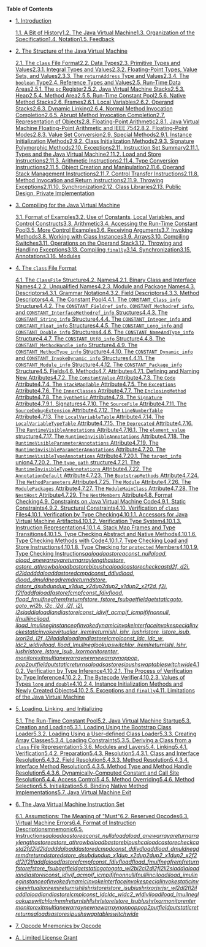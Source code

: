 **Table of Contents**

- [1. Introduction](https://docs.oracle.com/javase/specs/jvms/se15/html/jvms-1.html)

  [1.1. A Bit of History](https://docs.oracle.com/javase/specs/jvms/se15/html/jvms-1.html#jvms-1.1)[1.2. The Java Virtual Machine](https://docs.oracle.com/javase/specs/jvms/se15/html/jvms-1.html#jvms-1.2)[1.3. Organization of the Specification](https://docs.oracle.com/javase/specs/jvms/se15/html/jvms-1.html#jvms-1.3)[1.4. Notation](https://docs.oracle.com/javase/specs/jvms/se15/html/jvms-1.html#jvms-1.4)[1.5. Feedback](https://docs.oracle.com/javase/specs/jvms/se15/html/jvms-1.html#jvms-1.5)

- [2. The Structure of the Java Virtual Machine](https://docs.oracle.com/javase/specs/jvms/se15/html/jvms-2.html)

  [2.1. The `class` File Format](https://docs.oracle.com/javase/specs/jvms/se15/html/jvms-2.html#jvms-2.1)[2.2. Data Types](https://docs.oracle.com/javase/specs/jvms/se15/html/jvms-2.html#jvms-2.2)[2.3. Primitive Types and Values](https://docs.oracle.com/javase/specs/jvms/se15/html/jvms-2.html#jvms-2.3)[2.3.1. Integral Types and Values](https://docs.oracle.com/javase/specs/jvms/se15/html/jvms-2.html#jvms-2.3.1)[2.3.2. Floating-Point Types, Value Sets, and Values](https://docs.oracle.com/javase/specs/jvms/se15/html/jvms-2.html#jvms-2.3.2)[2.3.3. The `returnAddress` Type and Values](https://docs.oracle.com/javase/specs/jvms/se15/html/jvms-2.html#jvms-2.3.3)[2.3.4. The `boolean` Type](https://docs.oracle.com/javase/specs/jvms/se15/html/jvms-2.html#jvms-2.3.4)[2.4. Reference Types and Values](https://docs.oracle.com/javase/specs/jvms/se15/html/jvms-2.html#jvms-2.4)[2.5. Run-Time Data Areas](https://docs.oracle.com/javase/specs/jvms/se15/html/jvms-2.html#jvms-2.5)[2.5.1. The `pc` Register](https://docs.oracle.com/javase/specs/jvms/se15/html/jvms-2.html#jvms-2.5.1)[2.5.2. Java Virtual Machine Stacks](https://docs.oracle.com/javase/specs/jvms/se15/html/jvms-2.html#jvms-2.5.2)[2.5.3. Heap](https://docs.oracle.com/javase/specs/jvms/se15/html/jvms-2.html#jvms-2.5.3)[2.5.4. Method Area](https://docs.oracle.com/javase/specs/jvms/se15/html/jvms-2.html#jvms-2.5.4)[2.5.5. Run-Time Constant Pool](https://docs.oracle.com/javase/specs/jvms/se15/html/jvms-2.html#jvms-2.5.5)[2.5.6. Native Method Stacks](https://docs.oracle.com/javase/specs/jvms/se15/html/jvms-2.html#jvms-2.5.6)[2.6. Frames](https://docs.oracle.com/javase/specs/jvms/se15/html/jvms-2.html#jvms-2.6)[2.6.1. Local Variables](https://docs.oracle.com/javase/specs/jvms/se15/html/jvms-2.html#jvms-2.6.1)[2.6.2. Operand Stacks](https://docs.oracle.com/javase/specs/jvms/se15/html/jvms-2.html#jvms-2.6.2)[2.6.3. Dynamic Linking](https://docs.oracle.com/javase/specs/jvms/se15/html/jvms-2.html#jvms-2.6.3)[2.6.4. Normal Method Invocation Completion](https://docs.oracle.com/javase/specs/jvms/se15/html/jvms-2.html#jvms-2.6.4)[2.6.5. Abrupt Method Invocation Completion](https://docs.oracle.com/javase/specs/jvms/se15/html/jvms-2.html#jvms-2.6.5)[2.7. Representation of Objects](https://docs.oracle.com/javase/specs/jvms/se15/html/jvms-2.html#jvms-2.7)[2.8. Floating-Point Arithmetic](https://docs.oracle.com/javase/specs/jvms/se15/html/jvms-2.html#jvms-2.8)[2.8.1. Java Virtual Machine Floating-Point Arithmetic and IEEE 754](https://docs.oracle.com/javase/specs/jvms/se15/html/jvms-2.html#jvms-2.8.1)[2.8.2. Floating-Point Modes](https://docs.oracle.com/javase/specs/jvms/se15/html/jvms-2.html#jvms-2.8.2)[2.8.3. Value Set Conversion](https://docs.oracle.com/javase/specs/jvms/se15/html/jvms-2.html#jvms-2.8.3)[2.9. Special Methods](https://docs.oracle.com/javase/specs/jvms/se15/html/jvms-2.html#jvms-2.9)[2.9.1. Instance Initialization Methods](https://docs.oracle.com/javase/specs/jvms/se15/html/jvms-2.html#jvms-2.9.1)[2.9.2. Class Initialization Methods](https://docs.oracle.com/javase/specs/jvms/se15/html/jvms-2.html#jvms-2.9.2)[2.9.3. Signature Polymorphic Methods](https://docs.oracle.com/javase/specs/jvms/se15/html/jvms-2.html#jvms-2.9.3)[2.10. Exceptions](https://docs.oracle.com/javase/specs/jvms/se15/html/jvms-2.html#jvms-2.10)[2.11. Instruction Set Summary](https://docs.oracle.com/javase/specs/jvms/se15/html/jvms-2.html#jvms-2.11)[2.11.1. Types and the Java Virtual Machine](https://docs.oracle.com/javase/specs/jvms/se15/html/jvms-2.html#jvms-2.11.1)[2.11.2. Load and Store Instructions](https://docs.oracle.com/javase/specs/jvms/se15/html/jvms-2.html#jvms-2.11.2)[2.11.3. Arithmetic Instructions](https://docs.oracle.com/javase/specs/jvms/se15/html/jvms-2.html#jvms-2.11.3)[2.11.4. Type Conversion Instructions](https://docs.oracle.com/javase/specs/jvms/se15/html/jvms-2.html#jvms-2.11.4)[2.11.5. Object Creation and Manipulation](https://docs.oracle.com/javase/specs/jvms/se15/html/jvms-2.html#jvms-2.11.5)[2.11.6. Operand Stack Management Instructions](https://docs.oracle.com/javase/specs/jvms/se15/html/jvms-2.html#jvms-2.11.6)[2.11.7. Control Transfer Instructions](https://docs.oracle.com/javase/specs/jvms/se15/html/jvms-2.html#jvms-2.11.7)[2.11.8. Method Invocation and Return Instructions](https://docs.oracle.com/javase/specs/jvms/se15/html/jvms-2.html#jvms-2.11.8)[2.11.9. Throwing Exceptions](https://docs.oracle.com/javase/specs/jvms/se15/html/jvms-2.html#jvms-2.11.9)[2.11.10. Synchronization](https://docs.oracle.com/javase/specs/jvms/se15/html/jvms-2.html#jvms-2.11.10)[2.12. Class Libraries](https://docs.oracle.com/javase/specs/jvms/se15/html/jvms-2.html#jvms-2.12)[2.13. Public Design, Private Implementation](https://docs.oracle.com/javase/specs/jvms/se15/html/jvms-2.html#jvms-2.13)

- [3. Compiling for the Java Virtual Machine](https://docs.oracle.com/javase/specs/jvms/se15/html/jvms-3.html)

  [3.1. Format of Examples](https://docs.oracle.com/javase/specs/jvms/se15/html/jvms-3.html#jvms-3.1)[3.2. Use of Constants, Local Variables, and Control Constructs](https://docs.oracle.com/javase/specs/jvms/se15/html/jvms-3.html#jvms-3.2)[3.3. Arithmetic](https://docs.oracle.com/javase/specs/jvms/se15/html/jvms-3.html#jvms-3.3)[3.4. Accessing the Run-Time Constant Pool](https://docs.oracle.com/javase/specs/jvms/se15/html/jvms-3.html#jvms-3.4)[3.5. More Control Examples](https://docs.oracle.com/javase/specs/jvms/se15/html/jvms-3.html#jvms-3.5)[3.6. Receiving Arguments](https://docs.oracle.com/javase/specs/jvms/se15/html/jvms-3.html#jvms-3.6)[3.7. Invoking Methods](https://docs.oracle.com/javase/specs/jvms/se15/html/jvms-3.html#jvms-3.7)[3.8. Working with Class Instances](https://docs.oracle.com/javase/specs/jvms/se15/html/jvms-3.html#jvms-3.8)[3.9. Arrays](https://docs.oracle.com/javase/specs/jvms/se15/html/jvms-3.html#jvms-3.9)[3.10. Compiling Switches](https://docs.oracle.com/javase/specs/jvms/se15/html/jvms-3.html#jvms-3.10)[3.11. Operations on the Operand Stack](https://docs.oracle.com/javase/specs/jvms/se15/html/jvms-3.html#jvms-3.11)[3.12. Throwing and Handling Exceptions](https://docs.oracle.com/javase/specs/jvms/se15/html/jvms-3.html#jvms-3.12)[3.13. Compiling `finally`](https://docs.oracle.com/javase/specs/jvms/se15/html/jvms-3.html#jvms-3.13)[3.14. Synchronization](https://docs.oracle.com/javase/specs/jvms/se15/html/jvms-3.html#jvms-3.14)[3.15. Annotations](https://docs.oracle.com/javase/specs/jvms/se15/html/jvms-3.html#jvms-3.15)[3.16. Modules](https://docs.oracle.com/javase/specs/jvms/se15/html/jvms-3.html#jvms-3.16)

- [4. The `class` File Format](https://docs.oracle.com/javase/specs/jvms/se15/html/jvms-4.html)

  [4.1. The `ClassFile` Structure](https://docs.oracle.com/javase/specs/jvms/se15/html/jvms-4.html#jvms-4.1)[4.2. Names](https://docs.oracle.com/javase/specs/jvms/se15/html/jvms-4.html#jvms-4.2)[4.2.1. Binary Class and Interface Names](https://docs.oracle.com/javase/specs/jvms/se15/html/jvms-4.html#jvms-4.2.1)[4.2.2. Unqualified Names](https://docs.oracle.com/javase/specs/jvms/se15/html/jvms-4.html#jvms-4.2.2)[4.2.3. Module and Package Names](https://docs.oracle.com/javase/specs/jvms/se15/html/jvms-4.html#jvms-4.2.3)[4.3. Descriptors](https://docs.oracle.com/javase/specs/jvms/se15/html/jvms-4.html#jvms-4.3)[4.3.1. Grammar Notation](https://docs.oracle.com/javase/specs/jvms/se15/html/jvms-4.html#jvms-4.3.1)[4.3.2. Field Descriptors](https://docs.oracle.com/javase/specs/jvms/se15/html/jvms-4.html#jvms-4.3.2)[4.3.3. Method Descriptors](https://docs.oracle.com/javase/specs/jvms/se15/html/jvms-4.html#jvms-4.3.3)[4.4. The Constant Pool](https://docs.oracle.com/javase/specs/jvms/se15/html/jvms-4.html#jvms-4.4)[4.4.1. The `CONSTANT_Class_info` Structure](https://docs.oracle.com/javase/specs/jvms/se15/html/jvms-4.html#jvms-4.4.1)[4.4.2. The `CONSTANT_Fieldref_info`, `CONSTANT_Methodref_info`, and `CONSTANT_InterfaceMethodref_info` Structures](https://docs.oracle.com/javase/specs/jvms/se15/html/jvms-4.html#jvms-4.4.2)[4.4.3. The `CONSTANT_String_info` Structure](https://docs.oracle.com/javase/specs/jvms/se15/html/jvms-4.html#jvms-4.4.3)[4.4.4. The `CONSTANT_Integer_info` and `CONSTANT_Float_info` Structures](https://docs.oracle.com/javase/specs/jvms/se15/html/jvms-4.html#jvms-4.4.4)[4.4.5. The `CONSTANT_Long_info` and `CONSTANT_Double_info` Structures](https://docs.oracle.com/javase/specs/jvms/se15/html/jvms-4.html#jvms-4.4.5)[4.4.6. The `CONSTANT_NameAndType_info` Structure](https://docs.oracle.com/javase/specs/jvms/se15/html/jvms-4.html#jvms-4.4.6)[4.4.7. The `CONSTANT_Utf8_info` Structure](https://docs.oracle.com/javase/specs/jvms/se15/html/jvms-4.html#jvms-4.4.7)[4.4.8. The `CONSTANT_MethodHandle_info` Structure](https://docs.oracle.com/javase/specs/jvms/se15/html/jvms-4.html#jvms-4.4.8)[4.4.9. The `CONSTANT_MethodType_info` Structure](https://docs.oracle.com/javase/specs/jvms/se15/html/jvms-4.html#jvms-4.4.9)[4.4.10. The `CONSTANT_Dynamic_info` and `CONSTANT_InvokeDynamic_info` Structures](https://docs.oracle.com/javase/specs/jvms/se15/html/jvms-4.html#jvms-4.4.10)[4.4.11. The `CONSTANT_Module_info` Structure](https://docs.oracle.com/javase/specs/jvms/se15/html/jvms-4.html#jvms-4.4.11)[4.4.12. The `CONSTANT_Package_info` Structure](https://docs.oracle.com/javase/specs/jvms/se15/html/jvms-4.html#jvms-4.4.12)[4.5. Fields](https://docs.oracle.com/javase/specs/jvms/se15/html/jvms-4.html#jvms-4.5)[4.6. Methods](https://docs.oracle.com/javase/specs/jvms/se15/html/jvms-4.html#jvms-4.6)[4.7. Attributes](https://docs.oracle.com/javase/specs/jvms/se15/html/jvms-4.html#jvms-4.7)[4.7.1. Defining and Naming New Attributes](https://docs.oracle.com/javase/specs/jvms/se15/html/jvms-4.html#jvms-4.7.1)[4.7.2. The `ConstantValue` Attribute](https://docs.oracle.com/javase/specs/jvms/se15/html/jvms-4.html#jvms-4.7.2)[4.7.3. The `Code` Attribute](https://docs.oracle.com/javase/specs/jvms/se15/html/jvms-4.html#jvms-4.7.3)[4.7.4. The `StackMapTable` Attribute](https://docs.oracle.com/javase/specs/jvms/se15/html/jvms-4.html#jvms-4.7.4)[4.7.5. The `Exceptions` Attribute](https://docs.oracle.com/javase/specs/jvms/se15/html/jvms-4.html#jvms-4.7.5)[4.7.6. The `InnerClasses` Attribute](https://docs.oracle.com/javase/specs/jvms/se15/html/jvms-4.html#jvms-4.7.6)[4.7.7. The `EnclosingMethod` Attribute](https://docs.oracle.com/javase/specs/jvms/se15/html/jvms-4.html#jvms-4.7.7)[4.7.8. The `Synthetic` Attribute](https://docs.oracle.com/javase/specs/jvms/se15/html/jvms-4.html#jvms-4.7.8)[4.7.9. The `Signature` Attribute](https://docs.oracle.com/javase/specs/jvms/se15/html/jvms-4.html#jvms-4.7.9)[4.7.9.1. Signatures](https://docs.oracle.com/javase/specs/jvms/se15/html/jvms-4.html#jvms-4.7.9.1)[4.7.10. The `SourceFile` Attribute](https://docs.oracle.com/javase/specs/jvms/se15/html/jvms-4.html#jvms-4.7.10)[4.7.11. The `SourceDebugExtension` Attribute](https://docs.oracle.com/javase/specs/jvms/se15/html/jvms-4.html#jvms-4.7.11)[4.7.12. The `LineNumberTable` Attribute](https://docs.oracle.com/javase/specs/jvms/se15/html/jvms-4.html#jvms-4.7.12)[4.7.13. The `LocalVariableTable` Attribute](https://docs.oracle.com/javase/specs/jvms/se15/html/jvms-4.html#jvms-4.7.13)[4.7.14. The `LocalVariableTypeTable` Attribute](https://docs.oracle.com/javase/specs/jvms/se15/html/jvms-4.html#jvms-4.7.14)[4.7.15. The `Deprecated` Attribute](https://docs.oracle.com/javase/specs/jvms/se15/html/jvms-4.html#jvms-4.7.15)[4.7.16. The `RuntimeVisibleAnnotations` Attribute](https://docs.oracle.com/javase/specs/jvms/se15/html/jvms-4.html#jvms-4.7.16)[4.7.16.1. The `element_value` structure](https://docs.oracle.com/javase/specs/jvms/se15/html/jvms-4.html#jvms-4.7.16.1)[4.7.17. The `RuntimeInvisibleAnnotations` Attribute](https://docs.oracle.com/javase/specs/jvms/se15/html/jvms-4.html#jvms-4.7.17)[4.7.18. The `RuntimeVisibleParameterAnnotations` Attribute](https://docs.oracle.com/javase/specs/jvms/se15/html/jvms-4.html#jvms-4.7.18)[4.7.19. The `RuntimeInvisibleParameterAnnotations` Attribute](https://docs.oracle.com/javase/specs/jvms/se15/html/jvms-4.html#jvms-4.7.19)[4.7.20. The `RuntimeVisibleTypeAnnotations` Attribute](https://docs.oracle.com/javase/specs/jvms/se15/html/jvms-4.html#jvms-4.7.20)[4.7.20.1. The `target_info` union](https://docs.oracle.com/javase/specs/jvms/se15/html/jvms-4.html#jvms-4.7.20.1)[4.7.20.2. The `type_path` structure](https://docs.oracle.com/javase/specs/jvms/se15/html/jvms-4.html#jvms-4.7.20.2)[4.7.21. The `RuntimeInvisibleTypeAnnotations` Attribute](https://docs.oracle.com/javase/specs/jvms/se15/html/jvms-4.html#jvms-4.7.21)[4.7.22. The `AnnotationDefault` Attribute](https://docs.oracle.com/javase/specs/jvms/se15/html/jvms-4.html#jvms-4.7.22)[4.7.23. The `BootstrapMethods` Attribute](https://docs.oracle.com/javase/specs/jvms/se15/html/jvms-4.html#jvms-4.7.23)[4.7.24. The `MethodParameters` Attribute](https://docs.oracle.com/javase/specs/jvms/se15/html/jvms-4.html#jvms-4.7.24)[4.7.25. The `Module` Attribute](https://docs.oracle.com/javase/specs/jvms/se15/html/jvms-4.html#jvms-4.7.25)[4.7.26. The `ModulePackages` Attribute](https://docs.oracle.com/javase/specs/jvms/se15/html/jvms-4.html#jvms-4.7.26)[4.7.27. The `ModuleMainClass` Attribute](https://docs.oracle.com/javase/specs/jvms/se15/html/jvms-4.html#jvms-4.7.27)[4.7.28. The `NestHost` Attribute](https://docs.oracle.com/javase/specs/jvms/se15/html/jvms-4.html#jvms-4.7.28)[4.7.29. The `NestMembers` Attribute](https://docs.oracle.com/javase/specs/jvms/se15/html/jvms-4.html#jvms-4.7.29)[4.8. Format Checking](https://docs.oracle.com/javase/specs/jvms/se15/html/jvms-4.html#jvms-4.8)[4.9. Constraints on Java Virtual Machine Code](https://docs.oracle.com/javase/specs/jvms/se15/html/jvms-4.html#jvms-4.9)[4.9.1. Static Constraints](https://docs.oracle.com/javase/specs/jvms/se15/html/jvms-4.html#jvms-4.9.1)[4.9.2. Structural Constraints](https://docs.oracle.com/javase/specs/jvms/se15/html/jvms-4.html#jvms-4.9.2)[4.10. Verification of `class` Files](https://docs.oracle.com/javase/specs/jvms/se15/html/jvms-4.html#jvms-4.10)[4.10.1. Verification by Type Checking](https://docs.oracle.com/javase/specs/jvms/se15/html/jvms-4.html#jvms-4.10.1)[4.10.1.1. Accessors for Java Virtual Machine Artifacts](https://docs.oracle.com/javase/specs/jvms/se15/html/jvms-4.html#jvms-4.10.1.1)[4.10.1.2. Verification Type System](https://docs.oracle.com/javase/specs/jvms/se15/html/jvms-4.html#jvms-4.10.1.2)[4.10.1.3. Instruction Representation](https://docs.oracle.com/javase/specs/jvms/se15/html/jvms-4.html#jvms-4.10.1.3)[4.10.1.4. Stack Map Frames and Type Transitions](https://docs.oracle.com/javase/specs/jvms/se15/html/jvms-4.html#jvms-4.10.1.4)[4.10.1.5. Type Checking Abstract and Native Methods](https://docs.oracle.com/javase/specs/jvms/se15/html/jvms-4.html#jvms-4.10.1.5)[4.10.1.6. Type Checking Methods with Code](https://docs.oracle.com/javase/specs/jvms/se15/html/jvms-4.html#jvms-4.10.1.6)[4.10.1.7. Type Checking Load and Store Instructions](https://docs.oracle.com/javase/specs/jvms/se15/html/jvms-4.html#jvms-4.10.1.7)[4.10.1.8. Type Checking for `protected` Members](https://docs.oracle.com/javase/specs/jvms/se15/html/jvms-4.html#jvms-4.10.1.8)[4.10.1.9. Type Checking Instructions](https://docs.oracle.com/javase/specs/jvms/se15/html/jvms-4.html#jvms-4.10.1.9)[*aaload*](https://docs.oracle.com/javase/specs/jvms/se15/html/jvms-4.html#jvms-4.10.1.9.aaload)[*aastore*](https://docs.oracle.com/javase/specs/jvms/se15/html/jvms-4.html#jvms-4.10.1.9.aastore)[*aconst_null*](https://docs.oracle.com/javase/specs/jvms/se15/html/jvms-4.html#jvms-4.10.1.9.aconst_null)[*aload*, *aload_*](https://docs.oracle.com/javase/specs/jvms/se15/html/jvms-4.html#jvms-4.10.1.9.aload)[*anewarray*](https://docs.oracle.com/javase/specs/jvms/se15/html/jvms-4.html#jvms-4.10.1.9.anewarray)[*areturn*](https://docs.oracle.com/javase/specs/jvms/se15/html/jvms-4.html#jvms-4.10.1.9.areturn)[*arraylength*](https://docs.oracle.com/javase/specs/jvms/se15/html/jvms-4.html#jvms-4.10.1.9.arraylength)[*astore*, *astore_*](https://docs.oracle.com/javase/specs/jvms/se15/html/jvms-4.html#jvms-4.10.1.9.astore)[*athrow*](https://docs.oracle.com/javase/specs/jvms/se15/html/jvms-4.html#jvms-4.10.1.9.athrow)[*baload*](https://docs.oracle.com/javase/specs/jvms/se15/html/jvms-4.html#jvms-4.10.1.9.baload)[*bastore*](https://docs.oracle.com/javase/specs/jvms/se15/html/jvms-4.html#jvms-4.10.1.9.bastore)[*bipush*](https://docs.oracle.com/javase/specs/jvms/se15/html/jvms-4.html#jvms-4.10.1.9.bipush)[*caload*](https://docs.oracle.com/javase/specs/jvms/se15/html/jvms-4.html#jvms-4.10.1.9.caload)[*castore*](https://docs.oracle.com/javase/specs/jvms/se15/html/jvms-4.html#jvms-4.10.1.9.castore)[*checkcast*](https://docs.oracle.com/javase/specs/jvms/se15/html/jvms-4.html#jvms-4.10.1.9.checkcast)[*d2f*, *d2i*, *d2l*](https://docs.oracle.com/javase/specs/jvms/se15/html/jvms-4.html#jvms-4.10.1.9.d2f)[*dadd*](https://docs.oracle.com/javase/specs/jvms/se15/html/jvms-4.html#jvms-4.10.1.9.dadd)[*daload*](https://docs.oracle.com/javase/specs/jvms/se15/html/jvms-4.html#jvms-4.10.1.9.daload)[*dastore*](https://docs.oracle.com/javase/specs/jvms/se15/html/jvms-4.html#jvms-4.10.1.9.dastore)[*dcmp*](https://docs.oracle.com/javase/specs/jvms/se15/html/jvms-4.html#jvms-4.10.1.9.dcmp_op)[*dconst_*](https://docs.oracle.com/javase/specs/jvms/se15/html/jvms-4.html#jvms-4.10.1.9.dconst_d)[*ddiv*](https://docs.oracle.com/javase/specs/jvms/se15/html/jvms-4.html#jvms-4.10.1.9.ddiv)[*dload*, *dload_*](https://docs.oracle.com/javase/specs/jvms/se15/html/jvms-4.html#jvms-4.10.1.9.dload)[*dmul*](https://docs.oracle.com/javase/specs/jvms/se15/html/jvms-4.html#jvms-4.10.1.9.dmul)[*dneg*](https://docs.oracle.com/javase/specs/jvms/se15/html/jvms-4.html#jvms-4.10.1.9.dneg)[*drem*](https://docs.oracle.com/javase/specs/jvms/se15/html/jvms-4.html#jvms-4.10.1.9.drem)[*dreturn*](https://docs.oracle.com/javase/specs/jvms/se15/html/jvms-4.html#jvms-4.10.1.9.dreturn)[*dstore*, *dstore_*](https://docs.oracle.com/javase/specs/jvms/se15/html/jvms-4.html#jvms-4.10.1.9.dstore)[*dsub*](https://docs.oracle.com/javase/specs/jvms/se15/html/jvms-4.html#jvms-4.10.1.9.dsub)[*dup*](https://docs.oracle.com/javase/specs/jvms/se15/html/jvms-4.html#jvms-4.10.1.9.dup)[*dup_x1*](https://docs.oracle.com/javase/specs/jvms/se15/html/jvms-4.html#jvms-4.10.1.9.dup_x1)[*dup_x2*](https://docs.oracle.com/javase/specs/jvms/se15/html/jvms-4.html#jvms-4.10.1.9.dup_x2)[*dup2*](https://docs.oracle.com/javase/specs/jvms/se15/html/jvms-4.html#jvms-4.10.1.9.dup2)[*dup2_x1*](https://docs.oracle.com/javase/specs/jvms/se15/html/jvms-4.html#jvms-4.10.1.9.dup2_x1)[*dup2_x2*](https://docs.oracle.com/javase/specs/jvms/se15/html/jvms-4.html#jvms-4.10.1.9.dup2_x2)[*f2d*, *f2i*, *f2l*](https://docs.oracle.com/javase/specs/jvms/se15/html/jvms-4.html#jvms-4.10.1.9.f2d)[*fadd*](https://docs.oracle.com/javase/specs/jvms/se15/html/jvms-4.html#jvms-4.10.1.9.fadd)[*faload*](https://docs.oracle.com/javase/specs/jvms/se15/html/jvms-4.html#jvms-4.10.1.9.faload)[*fastore*](https://docs.oracle.com/javase/specs/jvms/se15/html/jvms-4.html#jvms-4.10.1.9.fastore)[*fcmp*](https://docs.oracle.com/javase/specs/jvms/se15/html/jvms-4.html#jvms-4.10.1.9.fcmp_op)[*fconst_*](https://docs.oracle.com/javase/specs/jvms/se15/html/jvms-4.html#jvms-4.10.1.9.fconst_f)[*fdiv*](https://docs.oracle.com/javase/specs/jvms/se15/html/jvms-4.html#jvms-4.10.1.9.fdiv)[*fload*, *fload_*](https://docs.oracle.com/javase/specs/jvms/se15/html/jvms-4.html#jvms-4.10.1.9.fload)[*fmul*](https://docs.oracle.com/javase/specs/jvms/se15/html/jvms-4.html#jvms-4.10.1.9.fmul)[*fneg*](https://docs.oracle.com/javase/specs/jvms/se15/html/jvms-4.html#jvms-4.10.1.9.fneg)[*frem*](https://docs.oracle.com/javase/specs/jvms/se15/html/jvms-4.html#jvms-4.10.1.9.frem)[*freturn*](https://docs.oracle.com/javase/specs/jvms/se15/html/jvms-4.html#jvms-4.10.1.9.freturn)[*fstore*, *fstore_*](https://docs.oracle.com/javase/specs/jvms/se15/html/jvms-4.html#jvms-4.10.1.9.fstore)[*fsub*](https://docs.oracle.com/javase/specs/jvms/se15/html/jvms-4.html#jvms-4.10.1.9.fsub)[*getfield*](https://docs.oracle.com/javase/specs/jvms/se15/html/jvms-4.html#jvms-4.10.1.9.getfield)[*getstatic*](https://docs.oracle.com/javase/specs/jvms/se15/html/jvms-4.html#jvms-4.10.1.9.getstatic)[*goto*, *goto_w*](https://docs.oracle.com/javase/specs/jvms/se15/html/jvms-4.html#jvms-4.10.1.9.goto)[*i2b*, *i2c*, *i2d*, *i2f*, *i2l*, *i2s*](https://docs.oracle.com/javase/specs/jvms/se15/html/jvms-4.html#jvms-4.10.1.9.i2b)[*iadd*](https://docs.oracle.com/javase/specs/jvms/se15/html/jvms-4.html#jvms-4.10.1.9.iadd)[*iaload*](https://docs.oracle.com/javase/specs/jvms/se15/html/jvms-4.html#jvms-4.10.1.9.iaload)[*iand*](https://docs.oracle.com/javase/specs/jvms/se15/html/jvms-4.html#jvms-4.10.1.9.iand)[*iastore*](https://docs.oracle.com/javase/specs/jvms/se15/html/jvms-4.html#jvms-4.10.1.9.iastore)[*iconst_*](https://docs.oracle.com/javase/specs/jvms/se15/html/jvms-4.html#jvms-4.10.1.9.iconst_i)[*idiv*](https://docs.oracle.com/javase/specs/jvms/se15/html/jvms-4.html#jvms-4.10.1.9.idiv)[*if_acmp*](https://docs.oracle.com/javase/specs/jvms/se15/html/jvms-4.html#jvms-4.10.1.9.if_acmp_cond)[*if_icmp*](https://docs.oracle.com/javase/specs/jvms/se15/html/jvms-4.html#jvms-4.10.1.9.if_icmp_cond)[*if*](https://docs.oracle.com/javase/specs/jvms/se15/html/jvms-4.html#jvms-4.10.1.9.if_cond)[*ifnonnull*, *ifnull*](https://docs.oracle.com/javase/specs/jvms/se15/html/jvms-4.html#jvms-4.10.1.9.ifnonnull)[*iinc*](https://docs.oracle.com/javase/specs/jvms/se15/html/jvms-4.html#jvms-4.10.1.9.iinc)[*iload*, *iload_*](https://docs.oracle.com/javase/specs/jvms/se15/html/jvms-4.html#jvms-4.10.1.9.iload)[*imul*](https://docs.oracle.com/javase/specs/jvms/se15/html/jvms-4.html#jvms-4.10.1.9.imul)[*ineg*](https://docs.oracle.com/javase/specs/jvms/se15/html/jvms-4.html#jvms-4.10.1.9.ineg)[*instanceof*](https://docs.oracle.com/javase/specs/jvms/se15/html/jvms-4.html#jvms-4.10.1.9.instanceof)[*invokedynamic*](https://docs.oracle.com/javase/specs/jvms/se15/html/jvms-4.html#jvms-4.10.1.9.invokedynamic)[*invokeinterface*](https://docs.oracle.com/javase/specs/jvms/se15/html/jvms-4.html#jvms-4.10.1.9.invokeinterface)[*invokespecial*](https://docs.oracle.com/javase/specs/jvms/se15/html/jvms-4.html#jvms-4.10.1.9.invokespecial)[*invokestatic*](https://docs.oracle.com/javase/specs/jvms/se15/html/jvms-4.html#jvms-4.10.1.9.invokestatic)[*invokevirtual*](https://docs.oracle.com/javase/specs/jvms/se15/html/jvms-4.html#jvms-4.10.1.9.invokevirtual)[*ior*, *irem*](https://docs.oracle.com/javase/specs/jvms/se15/html/jvms-4.html#jvms-4.10.1.9.ior)[*ireturn*](https://docs.oracle.com/javase/specs/jvms/se15/html/jvms-4.html#jvms-4.10.1.9.ireturn)[*ishl*, *ishr*, *iushr*](https://docs.oracle.com/javase/specs/jvms/se15/html/jvms-4.html#jvms-4.10.1.9.ishl)[*istore*, *istore_*](https://docs.oracle.com/javase/specs/jvms/se15/html/jvms-4.html#jvms-4.10.1.9.istore)[*isub*, *ixor*](https://docs.oracle.com/javase/specs/jvms/se15/html/jvms-4.html#jvms-4.10.1.9.isub)[*l2d*, *l2f*, *l2i*](https://docs.oracle.com/javase/specs/jvms/se15/html/jvms-4.html#jvms-4.10.1.9.l2d)[*ladd*](https://docs.oracle.com/javase/specs/jvms/se15/html/jvms-4.html#jvms-4.10.1.9.ladd)[*laload*](https://docs.oracle.com/javase/specs/jvms/se15/html/jvms-4.html#jvms-4.10.1.9.laload)[*land*](https://docs.oracle.com/javase/specs/jvms/se15/html/jvms-4.html#jvms-4.10.1.9.land)[*lastore*](https://docs.oracle.com/javase/specs/jvms/se15/html/jvms-4.html#jvms-4.10.1.9.lastore)[*lcmp*](https://docs.oracle.com/javase/specs/jvms/se15/html/jvms-4.html#jvms-4.10.1.9.lcmp)[*lconst_*](https://docs.oracle.com/javase/specs/jvms/se15/html/jvms-4.html#jvms-4.10.1.9.lconst_l)[*ldc*, *ldc_w*, *ldc2_w*](https://docs.oracle.com/javase/specs/jvms/se15/html/jvms-4.html#jvms-4.10.1.9.ldc)[*ldiv*](https://docs.oracle.com/javase/specs/jvms/se15/html/jvms-4.html#jvms-4.10.1.9.ldiv)[*lload*, *lload_*](https://docs.oracle.com/javase/specs/jvms/se15/html/jvms-4.html#jvms-4.10.1.9.lload)[*lmul*](https://docs.oracle.com/javase/specs/jvms/se15/html/jvms-4.html#jvms-4.10.1.9.lmul)[*lneg*](https://docs.oracle.com/javase/specs/jvms/se15/html/jvms-4.html#jvms-4.10.1.9.lneg)[*lookupswitch*](https://docs.oracle.com/javase/specs/jvms/se15/html/jvms-4.html#jvms-4.10.1.9.lookupswitch)[*lor*, *lrem*](https://docs.oracle.com/javase/specs/jvms/se15/html/jvms-4.html#jvms-4.10.1.9.lor)[*lreturn*](https://docs.oracle.com/javase/specs/jvms/se15/html/jvms-4.html#jvms-4.10.1.9.lreturn)[*lshl*, *lshr*, *lushr*](https://docs.oracle.com/javase/specs/jvms/se15/html/jvms-4.html#jvms-4.10.1.9.lshl)[*lstore*, *lstore_*](https://docs.oracle.com/javase/specs/jvms/se15/html/jvms-4.html#jvms-4.10.1.9.lstore)[*lsub*, *lxor*](https://docs.oracle.com/javase/specs/jvms/se15/html/jvms-4.html#jvms-4.10.1.9.lsub)[*monitorenter*, *monitorexit*](https://docs.oracle.com/javase/specs/jvms/se15/html/jvms-4.html#jvms-4.10.1.9.monitorenter)[*multianewarray*](https://docs.oracle.com/javase/specs/jvms/se15/html/jvms-4.html#jvms-4.10.1.9.multianewarray)[*new*](https://docs.oracle.com/javase/specs/jvms/se15/html/jvms-4.html#jvms-4.10.1.9.new)[*newarray*](https://docs.oracle.com/javase/specs/jvms/se15/html/jvms-4.html#jvms-4.10.1.9.newarray)[*nop*](https://docs.oracle.com/javase/specs/jvms/se15/html/jvms-4.html#jvms-4.10.1.9.nop)[*pop*, *pop2*](https://docs.oracle.com/javase/specs/jvms/se15/html/jvms-4.html#jvms-4.10.1.9.pop)[*putfield*](https://docs.oracle.com/javase/specs/jvms/se15/html/jvms-4.html#jvms-4.10.1.9.putfield)[*putstatic*](https://docs.oracle.com/javase/specs/jvms/se15/html/jvms-4.html#jvms-4.10.1.9.putstatic)[*return*](https://docs.oracle.com/javase/specs/jvms/se15/html/jvms-4.html#jvms-4.10.1.9.return)[*saload*](https://docs.oracle.com/javase/specs/jvms/se15/html/jvms-4.html#jvms-4.10.1.9.saload)[*sastore*](https://docs.oracle.com/javase/specs/jvms/se15/html/jvms-4.html#jvms-4.10.1.9.sastore)[*sipush*](https://docs.oracle.com/javase/specs/jvms/se15/html/jvms-4.html#jvms-4.10.1.9.sipush)[*swap*](https://docs.oracle.com/javase/specs/jvms/se15/html/jvms-4.html#jvms-4.10.1.9.swap)[*tableswitch*](https://docs.oracle.com/javase/specs/jvms/se15/html/jvms-4.html#jvms-4.10.1.9.tableswitch)[*wide*](https://docs.oracle.com/javase/specs/jvms/se15/html/jvms-4.html#jvms-4.10.1.9.wide)[4.10.2. Verification by Type Inference](https://docs.oracle.com/javase/specs/jvms/se15/html/jvms-4.html#jvms-4.10.2)[4.10.2.1. The Process of Verification by Type Inference](https://docs.oracle.com/javase/specs/jvms/se15/html/jvms-4.html#jvms-4.10.2.1)[4.10.2.2. The Bytecode Verifier](https://docs.oracle.com/javase/specs/jvms/se15/html/jvms-4.html#jvms-4.10.2.2)[4.10.2.3. Values of Types `long` and `double`](https://docs.oracle.com/javase/specs/jvms/se15/html/jvms-4.html#jvms-4.10.2.3)[4.10.2.4. Instance Initialization Methods and Newly Created Objects](https://docs.oracle.com/javase/specs/jvms/se15/html/jvms-4.html#jvms-4.10.2.4)[4.10.2.5. Exceptions and `finally`](https://docs.oracle.com/javase/specs/jvms/se15/html/jvms-4.html#jvms-4.10.2.5)[4.11. Limitations of the Java Virtual Machine](https://docs.oracle.com/javase/specs/jvms/se15/html/jvms-4.html#jvms-4.11)

- [5. Loading, Linking, and Initializing](https://docs.oracle.com/javase/specs/jvms/se15/html/jvms-5.html)

  [5.1. The Run-Time Constant Pool](https://docs.oracle.com/javase/specs/jvms/se15/html/jvms-5.html#jvms-5.1)[5.2. Java Virtual Machine Startup](https://docs.oracle.com/javase/specs/jvms/se15/html/jvms-5.html#jvms-5.2)[5.3. Creation and Loading](https://docs.oracle.com/javase/specs/jvms/se15/html/jvms-5.html#jvms-5.3)[5.3.1. Loading Using the Bootstrap Class Loader](https://docs.oracle.com/javase/specs/jvms/se15/html/jvms-5.html#jvms-5.3.1)[5.3.2. Loading Using a User-defined Class Loader](https://docs.oracle.com/javase/specs/jvms/se15/html/jvms-5.html#jvms-5.3.2)[5.3.3. Creating Array Classes](https://docs.oracle.com/javase/specs/jvms/se15/html/jvms-5.html#jvms-5.3.3)[5.3.4. Loading Constraints](https://docs.oracle.com/javase/specs/jvms/se15/html/jvms-5.html#jvms-5.3.4)[5.3.5. Deriving a Class from a `class` File Representation](https://docs.oracle.com/javase/specs/jvms/se15/html/jvms-5.html#jvms-5.3.5)[5.3.6. Modules and Layers](https://docs.oracle.com/javase/specs/jvms/se15/html/jvms-5.html#jvms-5.3.6)[5.4. Linking](https://docs.oracle.com/javase/specs/jvms/se15/html/jvms-5.html#jvms-5.4)[5.4.1. Verification](https://docs.oracle.com/javase/specs/jvms/se15/html/jvms-5.html#jvms-5.4.1)[5.4.2. Preparation](https://docs.oracle.com/javase/specs/jvms/se15/html/jvms-5.html#jvms-5.4.2)[5.4.3. Resolution](https://docs.oracle.com/javase/specs/jvms/se15/html/jvms-5.html#jvms-5.4.3)[5.4.3.1. Class and Interface Resolution](https://docs.oracle.com/javase/specs/jvms/se15/html/jvms-5.html#jvms-5.4.3.1)[5.4.3.2. Field Resolution](https://docs.oracle.com/javase/specs/jvms/se15/html/jvms-5.html#jvms-5.4.3.2)[5.4.3.3. Method Resolution](https://docs.oracle.com/javase/specs/jvms/se15/html/jvms-5.html#jvms-5.4.3.3)[5.4.3.4. Interface Method Resolution](https://docs.oracle.com/javase/specs/jvms/se15/html/jvms-5.html#jvms-5.4.3.4)[5.4.3.5. Method Type and Method Handle Resolution](https://docs.oracle.com/javase/specs/jvms/se15/html/jvms-5.html#jvms-5.4.3.5)[5.4.3.6. Dynamically-Computed Constant and Call Site Resolution](https://docs.oracle.com/javase/specs/jvms/se15/html/jvms-5.html#jvms-5.4.3.6)[5.4.4. Access Control](https://docs.oracle.com/javase/specs/jvms/se15/html/jvms-5.html#jvms-5.4.4)[5.4.5. Method Overriding](https://docs.oracle.com/javase/specs/jvms/se15/html/jvms-5.html#jvms-5.4.5)[5.4.6. Method Selection](https://docs.oracle.com/javase/specs/jvms/se15/html/jvms-5.html#jvms-5.4.6)[5.5. Initialization](https://docs.oracle.com/javase/specs/jvms/se15/html/jvms-5.html#jvms-5.5)[5.6. Binding Native Method Implementations](https://docs.oracle.com/javase/specs/jvms/se15/html/jvms-5.html#jvms-5.6)[5.7. Java Virtual Machine Exit](https://docs.oracle.com/javase/specs/jvms/se15/html/jvms-5.html#jvms-5.7)

- [6. The Java Virtual Machine Instruction Set](https://docs.oracle.com/javase/specs/jvms/se15/html/jvms-6.html)

  [6.1. Assumptions: The Meaning of "Must"](https://docs.oracle.com/javase/specs/jvms/se15/html/jvms-6.html#jvms-6.1)[6.2. Reserved Opcodes](https://docs.oracle.com/javase/specs/jvms/se15/html/jvms-6.html#jvms-6.2)[6.3. Virtual Machine Errors](https://docs.oracle.com/javase/specs/jvms/se15/html/jvms-6.html#jvms-6.3)[6.4. Format of Instruction Descriptions](https://docs.oracle.com/javase/specs/jvms/se15/html/jvms-6.html#jvms-6.4)[mnemonic](https://docs.oracle.com/javase/specs/jvms/se15/html/jvms-6.html#jvms-6.4-mnemonic)[6.5. Instructions](https://docs.oracle.com/javase/specs/jvms/se15/html/jvms-6.html#jvms-6.5)[*aaload*](https://docs.oracle.com/javase/specs/jvms/se15/html/jvms-6.html#jvms-6.5.aaload)[*aastore*](https://docs.oracle.com/javase/specs/jvms/se15/html/jvms-6.html#jvms-6.5.aastore)[*aconst_null*](https://docs.oracle.com/javase/specs/jvms/se15/html/jvms-6.html#jvms-6.5.aconst_null)[*aload*](https://docs.oracle.com/javase/specs/jvms/se15/html/jvms-6.html#jvms-6.5.aload)[*aload_*](https://docs.oracle.com/javase/specs/jvms/se15/html/jvms-6.html#jvms-6.5.aload_n)[*anewarray*](https://docs.oracle.com/javase/specs/jvms/se15/html/jvms-6.html#jvms-6.5.anewarray)[*areturn*](https://docs.oracle.com/javase/specs/jvms/se15/html/jvms-6.html#jvms-6.5.areturn)[*arraylength*](https://docs.oracle.com/javase/specs/jvms/se15/html/jvms-6.html#jvms-6.5.arraylength)[*astore*](https://docs.oracle.com/javase/specs/jvms/se15/html/jvms-6.html#jvms-6.5.astore)[*astore_*](https://docs.oracle.com/javase/specs/jvms/se15/html/jvms-6.html#jvms-6.5.astore_n)[*athrow*](https://docs.oracle.com/javase/specs/jvms/se15/html/jvms-6.html#jvms-6.5.athrow)[*baload*](https://docs.oracle.com/javase/specs/jvms/se15/html/jvms-6.html#jvms-6.5.baload)[*bastore*](https://docs.oracle.com/javase/specs/jvms/se15/html/jvms-6.html#jvms-6.5.bastore)[*bipush*](https://docs.oracle.com/javase/specs/jvms/se15/html/jvms-6.html#jvms-6.5.bipush)[*caload*](https://docs.oracle.com/javase/specs/jvms/se15/html/jvms-6.html#jvms-6.5.caload)[*castore*](https://docs.oracle.com/javase/specs/jvms/se15/html/jvms-6.html#jvms-6.5.castore)[*checkcast*](https://docs.oracle.com/javase/specs/jvms/se15/html/jvms-6.html#jvms-6.5.checkcast)[*d2f*](https://docs.oracle.com/javase/specs/jvms/se15/html/jvms-6.html#jvms-6.5.d2f)[*d2i*](https://docs.oracle.com/javase/specs/jvms/se15/html/jvms-6.html#jvms-6.5.d2i)[*d2l*](https://docs.oracle.com/javase/specs/jvms/se15/html/jvms-6.html#jvms-6.5.d2l)[*dadd*](https://docs.oracle.com/javase/specs/jvms/se15/html/jvms-6.html#jvms-6.5.dadd)[*daload*](https://docs.oracle.com/javase/specs/jvms/se15/html/jvms-6.html#jvms-6.5.daload)[*dastore*](https://docs.oracle.com/javase/specs/jvms/se15/html/jvms-6.html#jvms-6.5.dastore)[*dcmp*](https://docs.oracle.com/javase/specs/jvms/se15/html/jvms-6.html#jvms-6.5.dcmp_op)[*dconst_*](https://docs.oracle.com/javase/specs/jvms/se15/html/jvms-6.html#jvms-6.5.dconst_d)[*ddiv*](https://docs.oracle.com/javase/specs/jvms/se15/html/jvms-6.html#jvms-6.5.ddiv)[*dload*](https://docs.oracle.com/javase/specs/jvms/se15/html/jvms-6.html#jvms-6.5.dload)[*dload_*](https://docs.oracle.com/javase/specs/jvms/se15/html/jvms-6.html#jvms-6.5.dload_n)[*dmul*](https://docs.oracle.com/javase/specs/jvms/se15/html/jvms-6.html#jvms-6.5.dmul)[*dneg*](https://docs.oracle.com/javase/specs/jvms/se15/html/jvms-6.html#jvms-6.5.dneg)[*drem*](https://docs.oracle.com/javase/specs/jvms/se15/html/jvms-6.html#jvms-6.5.drem)[*dreturn*](https://docs.oracle.com/javase/specs/jvms/se15/html/jvms-6.html#jvms-6.5.dreturn)[*dstore*](https://docs.oracle.com/javase/specs/jvms/se15/html/jvms-6.html#jvms-6.5.dstore)[*dstore_*](https://docs.oracle.com/javase/specs/jvms/se15/html/jvms-6.html#jvms-6.5.dstore_n)[*dsub*](https://docs.oracle.com/javase/specs/jvms/se15/html/jvms-6.html#jvms-6.5.dsub)[*dup*](https://docs.oracle.com/javase/specs/jvms/se15/html/jvms-6.html#jvms-6.5.dup)[*dup_x1*](https://docs.oracle.com/javase/specs/jvms/se15/html/jvms-6.html#jvms-6.5.dup_x1)[*dup_x2*](https://docs.oracle.com/javase/specs/jvms/se15/html/jvms-6.html#jvms-6.5.dup_x2)[*dup2*](https://docs.oracle.com/javase/specs/jvms/se15/html/jvms-6.html#jvms-6.5.dup2)[*dup2_x1*](https://docs.oracle.com/javase/specs/jvms/se15/html/jvms-6.html#jvms-6.5.dup2_x1)[*dup2_x2*](https://docs.oracle.com/javase/specs/jvms/se15/html/jvms-6.html#jvms-6.5.dup2_x2)[*f2d*](https://docs.oracle.com/javase/specs/jvms/se15/html/jvms-6.html#jvms-6.5.f2d)[*f2i*](https://docs.oracle.com/javase/specs/jvms/se15/html/jvms-6.html#jvms-6.5.f2i)[*f2l*](https://docs.oracle.com/javase/specs/jvms/se15/html/jvms-6.html#jvms-6.5.f2l)[*fadd*](https://docs.oracle.com/javase/specs/jvms/se15/html/jvms-6.html#jvms-6.5.fadd)[*faload*](https://docs.oracle.com/javase/specs/jvms/se15/html/jvms-6.html#jvms-6.5.faload)[*fastore*](https://docs.oracle.com/javase/specs/jvms/se15/html/jvms-6.html#jvms-6.5.fastore)[*fcmp*](https://docs.oracle.com/javase/specs/jvms/se15/html/jvms-6.html#jvms-6.5.fcmp_op)[*fconst_*](https://docs.oracle.com/javase/specs/jvms/se15/html/jvms-6.html#jvms-6.5.fconst_f)[*fdiv*](https://docs.oracle.com/javase/specs/jvms/se15/html/jvms-6.html#jvms-6.5.fdiv)[*fload*](https://docs.oracle.com/javase/specs/jvms/se15/html/jvms-6.html#jvms-6.5.fload)[*fload_*](https://docs.oracle.com/javase/specs/jvms/se15/html/jvms-6.html#jvms-6.5.fload_n)[*fmul*](https://docs.oracle.com/javase/specs/jvms/se15/html/jvms-6.html#jvms-6.5.fmul)[*fneg*](https://docs.oracle.com/javase/specs/jvms/se15/html/jvms-6.html#jvms-6.5.fneg)[*frem*](https://docs.oracle.com/javase/specs/jvms/se15/html/jvms-6.html#jvms-6.5.frem)[*freturn*](https://docs.oracle.com/javase/specs/jvms/se15/html/jvms-6.html#jvms-6.5.freturn)[*fstore*](https://docs.oracle.com/javase/specs/jvms/se15/html/jvms-6.html#jvms-6.5.fstore)[*fstore_*](https://docs.oracle.com/javase/specs/jvms/se15/html/jvms-6.html#jvms-6.5.fstore_n)[*fsub*](https://docs.oracle.com/javase/specs/jvms/se15/html/jvms-6.html#jvms-6.5.fsub)[*getfield*](https://docs.oracle.com/javase/specs/jvms/se15/html/jvms-6.html#jvms-6.5.getfield)[*getstatic*](https://docs.oracle.com/javase/specs/jvms/se15/html/jvms-6.html#jvms-6.5.getstatic)[*goto*](https://docs.oracle.com/javase/specs/jvms/se15/html/jvms-6.html#jvms-6.5.goto)[*goto_w*](https://docs.oracle.com/javase/specs/jvms/se15/html/jvms-6.html#jvms-6.5.goto_w)[*i2b*](https://docs.oracle.com/javase/specs/jvms/se15/html/jvms-6.html#jvms-6.5.i2b)[*i2c*](https://docs.oracle.com/javase/specs/jvms/se15/html/jvms-6.html#jvms-6.5.i2c)[*i2d*](https://docs.oracle.com/javase/specs/jvms/se15/html/jvms-6.html#jvms-6.5.i2d)[*i2f*](https://docs.oracle.com/javase/specs/jvms/se15/html/jvms-6.html#jvms-6.5.i2f)[*i2l*](https://docs.oracle.com/javase/specs/jvms/se15/html/jvms-6.html#jvms-6.5.i2l)[*i2s*](https://docs.oracle.com/javase/specs/jvms/se15/html/jvms-6.html#jvms-6.5.i2s)[*iadd*](https://docs.oracle.com/javase/specs/jvms/se15/html/jvms-6.html#jvms-6.5.iadd)[*iaload*](https://docs.oracle.com/javase/specs/jvms/se15/html/jvms-6.html#jvms-6.5.iaload)[*iand*](https://docs.oracle.com/javase/specs/jvms/se15/html/jvms-6.html#jvms-6.5.iand)[*iastore*](https://docs.oracle.com/javase/specs/jvms/se15/html/jvms-6.html#jvms-6.5.iastore)[*iconst_*](https://docs.oracle.com/javase/specs/jvms/se15/html/jvms-6.html#jvms-6.5.iconst_i)[*idiv*](https://docs.oracle.com/javase/specs/jvms/se15/html/jvms-6.html#jvms-6.5.idiv)[*if_acmp*](https://docs.oracle.com/javase/specs/jvms/se15/html/jvms-6.html#jvms-6.5.if_acmp_cond)[*if_icmp*](https://docs.oracle.com/javase/specs/jvms/se15/html/jvms-6.html#jvms-6.5.if_icmp_cond)[*if*](https://docs.oracle.com/javase/specs/jvms/se15/html/jvms-6.html#jvms-6.5.if_cond)[*ifnonnull*](https://docs.oracle.com/javase/specs/jvms/se15/html/jvms-6.html#jvms-6.5.ifnonnull)[*ifnull*](https://docs.oracle.com/javase/specs/jvms/se15/html/jvms-6.html#jvms-6.5.ifnull)[*iinc*](https://docs.oracle.com/javase/specs/jvms/se15/html/jvms-6.html#jvms-6.5.iinc)[*iload*](https://docs.oracle.com/javase/specs/jvms/se15/html/jvms-6.html#jvms-6.5.iload)[*iload_*](https://docs.oracle.com/javase/specs/jvms/se15/html/jvms-6.html#jvms-6.5.iload_n)[*imul*](https://docs.oracle.com/javase/specs/jvms/se15/html/jvms-6.html#jvms-6.5.imul)[*ineg*](https://docs.oracle.com/javase/specs/jvms/se15/html/jvms-6.html#jvms-6.5.ineg)[*instanceof*](https://docs.oracle.com/javase/specs/jvms/se15/html/jvms-6.html#jvms-6.5.instanceof)[*invokedynamic*](https://docs.oracle.com/javase/specs/jvms/se15/html/jvms-6.html#jvms-6.5.invokedynamic)[*invokeinterface*](https://docs.oracle.com/javase/specs/jvms/se15/html/jvms-6.html#jvms-6.5.invokeinterface)[*invokespecial*](https://docs.oracle.com/javase/specs/jvms/se15/html/jvms-6.html#jvms-6.5.invokespecial)[*invokestatic*](https://docs.oracle.com/javase/specs/jvms/se15/html/jvms-6.html#jvms-6.5.invokestatic)[*invokevirtual*](https://docs.oracle.com/javase/specs/jvms/se15/html/jvms-6.html#jvms-6.5.invokevirtual)[*ior*](https://docs.oracle.com/javase/specs/jvms/se15/html/jvms-6.html#jvms-6.5.ior)[*irem*](https://docs.oracle.com/javase/specs/jvms/se15/html/jvms-6.html#jvms-6.5.irem)[*ireturn*](https://docs.oracle.com/javase/specs/jvms/se15/html/jvms-6.html#jvms-6.5.ireturn)[*ishl*](https://docs.oracle.com/javase/specs/jvms/se15/html/jvms-6.html#jvms-6.5.ishl)[*ishr*](https://docs.oracle.com/javase/specs/jvms/se15/html/jvms-6.html#jvms-6.5.ishr)[*istore*](https://docs.oracle.com/javase/specs/jvms/se15/html/jvms-6.html#jvms-6.5.istore)[*istore_*](https://docs.oracle.com/javase/specs/jvms/se15/html/jvms-6.html#jvms-6.5.istore_n)[*isub*](https://docs.oracle.com/javase/specs/jvms/se15/html/jvms-6.html#jvms-6.5.isub)[*iushr*](https://docs.oracle.com/javase/specs/jvms/se15/html/jvms-6.html#jvms-6.5.iushr)[*ixor*](https://docs.oracle.com/javase/specs/jvms/se15/html/jvms-6.html#jvms-6.5.ixor)[*jsr*](https://docs.oracle.com/javase/specs/jvms/se15/html/jvms-6.html#jvms-6.5.jsr)[*jsr_w*](https://docs.oracle.com/javase/specs/jvms/se15/html/jvms-6.html#jvms-6.5.jsr_w)[*l2d*](https://docs.oracle.com/javase/specs/jvms/se15/html/jvms-6.html#jvms-6.5.l2d)[*l2f*](https://docs.oracle.com/javase/specs/jvms/se15/html/jvms-6.html#jvms-6.5.l2f)[*l2i*](https://docs.oracle.com/javase/specs/jvms/se15/html/jvms-6.html#jvms-6.5.l2i)[*ladd*](https://docs.oracle.com/javase/specs/jvms/se15/html/jvms-6.html#jvms-6.5.ladd)[*laload*](https://docs.oracle.com/javase/specs/jvms/se15/html/jvms-6.html#jvms-6.5.laload)[*land*](https://docs.oracle.com/javase/specs/jvms/se15/html/jvms-6.html#jvms-6.5.land)[*lastore*](https://docs.oracle.com/javase/specs/jvms/se15/html/jvms-6.html#jvms-6.5.lastore)[*lcmp*](https://docs.oracle.com/javase/specs/jvms/se15/html/jvms-6.html#jvms-6.5.lcmp)[*lconst_*](https://docs.oracle.com/javase/specs/jvms/se15/html/jvms-6.html#jvms-6.5.lconst_l)[*ldc*](https://docs.oracle.com/javase/specs/jvms/se15/html/jvms-6.html#jvms-6.5.ldc)[*ldc_w*](https://docs.oracle.com/javase/specs/jvms/se15/html/jvms-6.html#jvms-6.5.ldc_w)[*ldc2_w*](https://docs.oracle.com/javase/specs/jvms/se15/html/jvms-6.html#jvms-6.5.ldc2_w)[*ldiv*](https://docs.oracle.com/javase/specs/jvms/se15/html/jvms-6.html#jvms-6.5.ldiv)[*lload*](https://docs.oracle.com/javase/specs/jvms/se15/html/jvms-6.html#jvms-6.5.lload)[*lload_*](https://docs.oracle.com/javase/specs/jvms/se15/html/jvms-6.html#jvms-6.5.lload_n)[*lmul*](https://docs.oracle.com/javase/specs/jvms/se15/html/jvms-6.html#jvms-6.5.lmul)[*lneg*](https://docs.oracle.com/javase/specs/jvms/se15/html/jvms-6.html#jvms-6.5.lneg)[*lookupswitch*](https://docs.oracle.com/javase/specs/jvms/se15/html/jvms-6.html#jvms-6.5.lookupswitch)[*lor*](https://docs.oracle.com/javase/specs/jvms/se15/html/jvms-6.html#jvms-6.5.lor)[*lrem*](https://docs.oracle.com/javase/specs/jvms/se15/html/jvms-6.html#jvms-6.5.lrem)[*lreturn*](https://docs.oracle.com/javase/specs/jvms/se15/html/jvms-6.html#jvms-6.5.lreturn)[*lshl*](https://docs.oracle.com/javase/specs/jvms/se15/html/jvms-6.html#jvms-6.5.lshl)[*lshr*](https://docs.oracle.com/javase/specs/jvms/se15/html/jvms-6.html#jvms-6.5.lshr)[*lstore*](https://docs.oracle.com/javase/specs/jvms/se15/html/jvms-6.html#jvms-6.5.lstore)[*lstore_*](https://docs.oracle.com/javase/specs/jvms/se15/html/jvms-6.html#jvms-6.5.lstore_n)[*lsub*](https://docs.oracle.com/javase/specs/jvms/se15/html/jvms-6.html#jvms-6.5.lsub)[*lushr*](https://docs.oracle.com/javase/specs/jvms/se15/html/jvms-6.html#jvms-6.5.lushr)[*lxor*](https://docs.oracle.com/javase/specs/jvms/se15/html/jvms-6.html#jvms-6.5.lxor)[*monitorenter*](https://docs.oracle.com/javase/specs/jvms/se15/html/jvms-6.html#jvms-6.5.monitorenter)[*monitorexit*](https://docs.oracle.com/javase/specs/jvms/se15/html/jvms-6.html#jvms-6.5.monitorexit)[*multianewarray*](https://docs.oracle.com/javase/specs/jvms/se15/html/jvms-6.html#jvms-6.5.multianewarray)[*new*](https://docs.oracle.com/javase/specs/jvms/se15/html/jvms-6.html#jvms-6.5.new)[*newarray*](https://docs.oracle.com/javase/specs/jvms/se15/html/jvms-6.html#jvms-6.5.newarray)[*nop*](https://docs.oracle.com/javase/specs/jvms/se15/html/jvms-6.html#jvms-6.5.nop)[*pop*](https://docs.oracle.com/javase/specs/jvms/se15/html/jvms-6.html#jvms-6.5.pop)[*pop2*](https://docs.oracle.com/javase/specs/jvms/se15/html/jvms-6.html#jvms-6.5.pop2)[*putfield*](https://docs.oracle.com/javase/specs/jvms/se15/html/jvms-6.html#jvms-6.5.putfield)[*putstatic*](https://docs.oracle.com/javase/specs/jvms/se15/html/jvms-6.html#jvms-6.5.putstatic)[*ret*](https://docs.oracle.com/javase/specs/jvms/se15/html/jvms-6.html#jvms-6.5.ret)[*return*](https://docs.oracle.com/javase/specs/jvms/se15/html/jvms-6.html#jvms-6.5.return)[*saload*](https://docs.oracle.com/javase/specs/jvms/se15/html/jvms-6.html#jvms-6.5.saload)[*sastore*](https://docs.oracle.com/javase/specs/jvms/se15/html/jvms-6.html#jvms-6.5.sastore)[*sipush*](https://docs.oracle.com/javase/specs/jvms/se15/html/jvms-6.html#jvms-6.5.sipush)[*swap*](https://docs.oracle.com/javase/specs/jvms/se15/html/jvms-6.html#jvms-6.5.swap)[*tableswitch*](https://docs.oracle.com/javase/specs/jvms/se15/html/jvms-6.html#jvms-6.5.tableswitch)[*wide*](https://docs.oracle.com/javase/specs/jvms/se15/html/jvms-6.html#jvms-6.5.wide)

- [7. Opcode Mnemonics by Opcode](https://docs.oracle.com/javase/specs/jvms/se15/html/jvms-7.html)

- [A. Limited License Grant](https://docs.oracle.com/javase/specs/jvms/se15/html/spec-license.html)